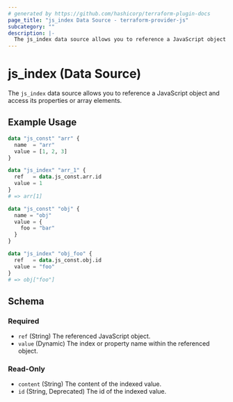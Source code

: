 ```yaml
---
# generated by https://github.com/hashicorp/terraform-plugin-docs
page_title: "js_index Data Source - terraform-provider-js"
subcategory: ""
description: |-
  The js_index data source allows you to reference a JavaScript object and access its properties or array elements.
---
```


# js_index (Data Source)

The `js_index` data source allows you to reference a JavaScript object and access its properties or array elements.

## Example Usage

```terraform
data "js_const" "arr" {
  name  = "arr"
  value = [1, 2, 3]
}

data "js_index" "arr_1" {
  ref   = data.js_const.arr.id
  value = 1
}
# => arr[1]

data "js_const" "obj" {
  name = "obj"
  value = {
    foo = "bar"
  }
}

data "js_index" "obj_foo" {
  ref   = data.js_const.obj.id
  value = "foo"
}
# => obj["foo"]
```

<!-- schema generated by tfplugindocs -->
## Schema

### Required

- `ref` (String) The referenced JavaScript object.
- `value` (Dynamic) The index or property name within the referenced object.

### Read-Only

- `content` (String) The content of the indexed value.
- `id` (String, Deprecated) The id of the indexed value.
